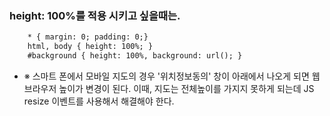 ### height: 100%를 적용 시키고 싶을때는.

```html
	* { margin: 0; padding: 0;}
	html, body { height: 100%; }
	#background { height: 100%, background: url(); }
```

- ※ 스마트 폰에서 모바일 지도의 경우 '위치정보동의' 창이 아래에서 나오게 되면 웹브라우저 높이가 변경이 된다.
이때, 지도는 전체높이를 가지지 못하게 되는데 JS resize 이벤트를 사용해서 해결해야 한다. 

 